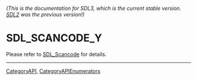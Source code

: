 ###### (This is the documentation for SDL3, which is the current stable version. [SDL2](https://wiki.libsdl.org/SDL2/) was the previous version!)
# SDL_SCANCODE_Y

Please refer to [SDL_Scancode](SDL_Scancode) for details.

----
[CategoryAPI](CategoryAPI), [CategoryAPIEnumerators](CategoryAPIEnumerators)

